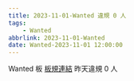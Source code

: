 ```yaml
---
title: 2023-11-01-Wanted 違規 0 人
tags:
    - Wanted
abbrlink: 2023-11-01-Wanted
date: Wanted-2023-11-01 12:00:00
---
```

Wanted 板 [板規連結](https://www.ptt.cc/bbs/Wanted/M.1608829773.A.D3B.html)
昨天違規 0 人
